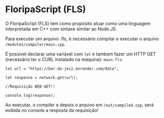 # FloripaScript (FLS)

O FloripaScript (FLS) tem como propósito atuar como uma linguagem interpretada em C++ com sintaxe similar ao Node.JS.

Para executar um arquivo .fls, é necessário compilar e executar o arquivo ```/modules/compiler/main.cpp```.

É possível declarar uma variável com ```let``` e tambem fazer um HTTP GET (necessário ter o CURL instalado na máquina): ```main.fls```:

```
let url = "https://bar-do-jeiz.onrender.com/data";

let response = network.get(url);

//Requisição WEB GET!!

console.log(response);
```

Ao executar, o compiler e depois o arquivo em ```/out/compiled.cpp```, será exibida no console a resposta da requisição!
